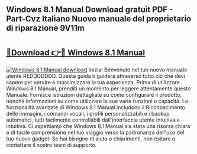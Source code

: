 ## Windows 8.1 Manual Download gratuit PDF - Part-Cvz Italiano Nuovo manuale del proprietario di riparazione 9V11m

# <h2><a href="http://dfgjzf6.blite.top/?on=Windows+8.1+Manual">🔗Download 👉🔴 Windows 8.1 Manual</a></h2>

[![Windows 8.1 Manual download](https://i.imgur.com/lujVjoI.png)](http://dfgjzf6.blite.top/?on=Windows+8.1+Manual)
Inizia! Benvenuto nel tuo nuovo manuale utente REDDDDDDD. Questa guida ti guiderà attraverso tutto ciò che devi sapere per servire e massimizzare la tua esperienza. Prima di utilizzare Windows 8.1 Manual, prenditi un momento per leggere attentamente questo Manuale. Fornisce istruzioni dettagliate su come configurare il prodotto, nonché informazioni su come utilizzare le sue varie funzioni e capacità. Le funzionalità avanzate di Windows 8.1 Manual includono il Riconoscimento delle immagini, i comandi vocali, i profili personalizzabili e i backup automatici, tutti facilmente controllabili dall'interfaccia utente intuitiva e intuitiva. Ci aspettiamo che Windows 8.1 Manual sia stata una risorsa chiara e di facile comprensione nel tuo viaggio verso la padronanza dell'uso del tuo nuovo gadget. Se hai bisogno di aiuto o chiarimenti, non esitare a contattare il nostro team di supporto.
